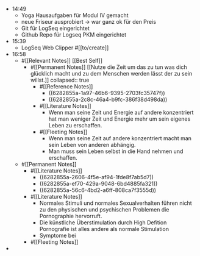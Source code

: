 - 14:49
	- Yoga Hausaufgaben für Modul IV gemacht
	- neue Friseur ausprobiert -> war ganz ok für den Preis
	- Git für LogSeq eingerichtet
	- Github Repo für Logseq PKM eingerichtet
- 15:39
	- LogSeq Web Clipper #[[to/create]]
- 16:58
	- #[[Relevant Notes]] [[Best Self]]
		- #[[Permanent Notes]] [[Nutze die Zeit um das zu tun was dich glücklich macht und zu dem Menschen werden lässt der zu sein willst.]]
		  collapsed:: true
			- #[[Reference Notes]]
				- ((6282855a-1a97-46b6-9395-2703fc35747f))
				- ((6282855a-2c8c-46a4-b9fc-386f38d498da))
			- #[[Literature Notes]]
				- Wenn man seine Zeit und Energie auf andere konzentriert hat man weniger Zeit und Energie mehr um sein eigenes Leben zu erschaffen.
			- #[[Fleeting Notes]]
				- Wenn man seine Zeit auf andere konzentriert macht man sein Leben von anderen abhängig.
				- Man muss sein Leben selbst in die Hand nehmen und erschaffen.
	- #[[Permanent Notes]]
		- #[[Literature Notes]]
			- ((6282855a-2606-4f5e-af94-1fde8f7ab5d7))
			- ((6282855a-ef70-429a-9048-6bd4885fa321))
			- ((6282855a-56c6-4bd2-a6ff-808ca7f3555d))
		- #[[Literature Notes]]
			- Normales Stimuli und normales Sexualverhalten führen nicht zu den physischen und psychischen Problemen die Pornographie hervorruft.
			- Die künstliche Überstimulation durch High Defition Pornografie ist alles andere als normale Stimulation
			- Symptome bei
		- #[[Fleeting Notes]]
-